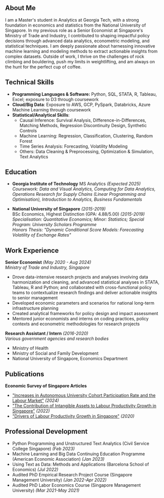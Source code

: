 ## About Me
I am a Master's student in Analytics at Georgia Tech, with a strong foundation in economics and statistics from the National University of Singapore. In my previous role as a Senior Economist at Singapore's Ministry of Trade and Industry, I contributed to shaping impactful policy decisions through advanced data analytics, econometric modeling, and statistical techniques. I am deeply passionate about harnessing innovative machine learning and modeling methods to extract actionable insights from complex datasets. Outside of work, I thrive on the challenges of rock climbing and bouldering, push my limits in weightlifting, and am always on the hunt for the perfect cup of coffee.

## Technical Skills
- **Programming Languages & Software:** Python, SQL, STATA, R, Tableau, Excel; exposure to D3 through coursework
- **Cloud/Big Data**: Exposure to AWS, GCP, PySpark, Databricks, Azure Machine Learning through coursework
- **Statistical/Analytical Skills**:
  - Causal Inference: Survival Analysis, Difference-in-Differences, Matching Methods, Regression Discontinuity Design, Synthetic Controls
  - Machine Learning: Regression, Classification, Clustering, Random Forest
  - Time Series Analysis: Forecasting, Volatility Modeling
  - Others: Data Cleaning & Preprocessing, Optimization & Simulation, Text Analytics

## Education
- **Georgia Institute of Technology** 
  MS Analytics *(Expected 2025)*    
  *Coursework: Data and Visual Analytics, Computing for Data Analytics, Operations Research for Supply Chains (Linear Programming and Optimisation), Introduction to Analytics, Business Fundamentals*

- **National University of Singapore** *(2015-2019)*    
  BSc Economics, Highest Distinction (GPA: 4.88/5.00) *(2015-2019)* 
  *Specialisation: Quantitative Economics; Minor: Statistics; Special Program: University Scholars Programme*   
  *Honors Thesis: "Dynamic Conditional Score Models: Forecasting Volatility of Exchange Rates"*

## Work Experience
**Senior Economist** *(May 2020 - Aug 2024)*    
*Ministry of Trade and Industry, Singapore* 
- Drove data-intensive research projects and analyses involving data harmonization and cleaning, and advanced statistical analyses in STATA, Tableau, R and Python; and collaborated with cross-functional policy teams to contextualize research findings and deliver actionable insights to senior management
- Developed economic parameters and scenarios for national long-term infrastructure planning
- Created analytical frameworks for policy design and impact assessment
- Mentored junior economists and interns on coding practices, policy contexts and econometric methodologies for research projects

**Research Assistant / Intern** *(2016-2020)*  
*Various government agencies and research bodies*   
- Ministry of Health
- Ministry of Social and Family Development
- National University of Singapore, Economics Department


## Publications
**Economic Survey of Singapore Articles**   
- ["Increases in Autonomous University Cohort Participation Rate and the Labour Market"](https://www.mti.gov.sg/-/media/MTI/Resources/Economic-Survey-of-Singapore/2024/Economic-Survey-of-Singapore-First-Quarter-2024/FA_1Q24.pdf) *(2024)*
- ["The Contribution of Intangible Assets to Labour Productivity Growth in Singapore"](https://www.mti.gov.sg/-/media/MTI/Resources/Economic-Survey-of-Singapore/2022/Economic-Survey-of-Singapore-First-Quarter-2022/FA2_1Q22.pdf) *(2022)*
- ["Drivers of Labour Productivity Growth in Singapore"](https://www.mti.gov.sg/-/media/MTI/Resources/Economic-Survey-of-Singapore/2020/Economic-Survey-of-Singapore-Third-Quarter-2020/FA_3Q20.pdf) *(2020)*


## Professional Development
- Python Programming and Unstructured Text Analytics (Civil Service College Singapore) *(Feb 2023)*
- Machine Learning and Big Data Continuing Education Programme (American Economic Association) *(Jan 2023)*
- Using Text as Data: Methods and Applications (Barcelona School of Economics) *(Jul 2022)*
- Audited PhD Empirical Research Project Course (Singapore Management University) *(Jan 2022-Apr 2022)*
- Audited PhD Labor Economics Course (Singapore Management University) *(Mar 2021-May 2021)*
